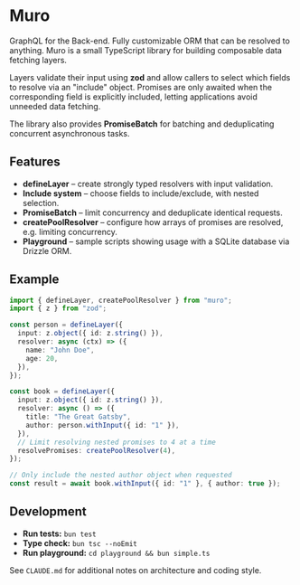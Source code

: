 # Muro
GraphQL for the Back-end. Fully customizable ORM that can be resolved to anything.
Muro is a small TypeScript library for building composable data fetching layers.

Layers validate their input using **zod** and allow callers to select which
fields to resolve via an "include" object. Promises are only awaited when the
corresponding field is explicitly included, letting applications avoid unneeded
data fetching.

The library also provides **PromiseBatch** for batching and deduplicating
concurrent asynchronous tasks.

## Features

- **defineLayer** – create strongly typed resolvers with input validation.
- **Include system** – choose fields to include/exclude, with nested selection.
 - **PromiseBatch** – limit concurrency and deduplicate identical requests.
 - **createPoolResolver** – configure how arrays of promises are resolved,
   e.g. limiting concurrency.
- **Playground** – sample scripts showing usage with a SQLite database via
  Drizzle ORM.

## Example

```ts
import { defineLayer, createPoolResolver } from "muro";
import { z } from "zod";

const person = defineLayer({
  input: z.object({ id: z.string() }),
  resolver: async (ctx) => ({
    name: "John Doe",
    age: 20,
  }),
});

const book = defineLayer({
  input: z.object({ id: z.string() }),
  resolver: async () => ({
    title: "The Great Gatsby",
    author: person.withInput({ id: "1" }),
  }),
  // Limit resolving nested promises to 4 at a time
  resolvePromises: createPoolResolver(4),
});

// Only include the nested author object when requested
const result = await book.withInput({ id: "1" }, { author: true });
```

## Development

- **Run tests:** `bun test`
- **Type check:** `bun tsc --noEmit`
- **Run playground:** `cd playground && bun simple.ts`

See `CLAUDE.md` for additional notes on architecture and coding style.

